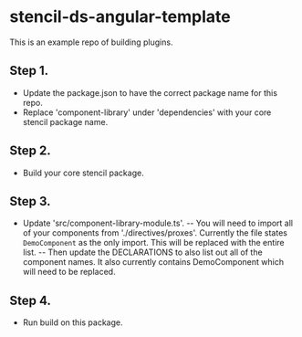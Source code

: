 # stencil-ds-angular-template

This is an example repo of building plugins.

## Step 1.

- Update the package.json to have the correct package name for this repo.
- Replace 'component-library' under 'dependencies' with your core stencil package name.

## Step 2.

- Build your core stencil package.

## Step 3.

- Update 'src/component-library-module.ts'.
  -- You will need to import all of your components from './directives/proxes'. Currently the file states `DemoComponent` as the only import. This will be replaced with the entire list.
  -- Then update the DECLARATIONS to also list out all of the component names. It also currently contains DemoComponent which will need to be replaced.

## Step 4.

- Run build on this package.
